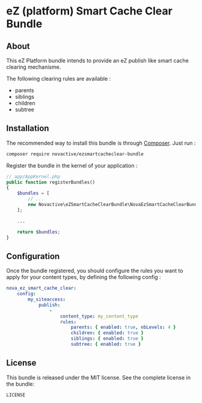 # eZ (platform) Smart Cache Clear Bundle

## About

This eZ Platform bundle intends to provide an eZ publish like smart cache clearing mechanisme.

The following clearing rules are available :

* parents
* siblings
* children
* subtree

## Installation

The recommended way to install this bundle is through [Composer](http://getcomposer.org/). Just run :

```bash
composer require novactive/ezsmartcacheclear-bundle
```

Register the bundle in the kernel of your application :

```php
// app/AppKernel.php
public function registerBundles()
{
    $bundles = [
        // ...
        new Novactive\eZSmartCacheClearBundle\NovaEzSmartCacheClearBundle(),
    ];

    ...

    return $bundles;
}
```

## Configuration

Once the bundle registered, you should configure the rules you want to apply for your content types, by defining the following config :

```yaml
nova_ez_smart_cache_clear:
    config:
        my_siteaccess:
            publish:
                -
                    content_type: my_content_type
                    rules:
                        parents: { enabled: true, nbLevels: 4 }
                        children: { enabled: true }
                        siblings: { enabled: true }
                        subtree: { enabled: true }
```

## License

This bundle is released under the MIT license. See the complete license in the bundle:

```bash
LICENSE
```
